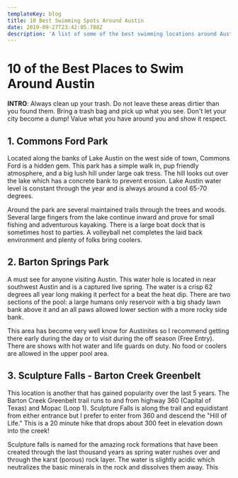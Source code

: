 ```yaml
---
templateKey: blog
title: 10 Best Swimming Spots Around Austin
date: 2019-09-27T23:42:05.788Z
description: 'A list of some of the best swimming locations around Austin, Texas.'
---
```

# 10 of the Best Places to Swim Around Austin

**INTRO**: Always clean up your trash. Do not leave these areas dirtier than you found them. Bring a trash bag and pick up what you see. Don't let your city become a dump! Value what you have around you and show it respect.

## 1. Commons Ford Park

Located along the banks of Lake Austin on the west side of town, Commons Ford is a hidden gem. This park has a simple walk in, pup friendly atmosphere, and a big lush hill under large oak tress. The hill looks out over the lake which has a concrete bank to prevent erosion. Lake Austin water level is constant through the year and is always around a cool 65-70 degrees.

Around the park are several maintained trails through the trees and woods. Several large fingers from the lake continue inward and prove for small fishing and adventurous kayaking. There is a large boat dock that is sometimes host to parties. A volleyball net completes the laid back environment and plenty of folks bring coolers. 

## 2. Barton Springs Park

A must see for anyone visiting Austin. This water hole is located in near southwest Austin and is a captured live spring. The water is a crisp 62 degrees all year long making it perfect for a beat the heat dip. There are two sections of the pool: a large humans only reservoir with a big shady lawn bank above it and an all paws allowed lower section with a more rocky side bank.

This area has become very well know for Austinites so I recommend getting there early during the day or to visit during the off season (Free Entry). There are shows with hot water and life guards on duty. No food or coolers are allowed in the upper pool area. 

## 3. Sculpture Falls - Barton Creek Greenbelt 

This location is another that has gained popularity over the last 5 years. The Barton Creek Greenbelt trail runs to and from highway 360 (Capital of Texas) and Mopac (Loop 1). Sculpture Falls is along the trail and equidistant from either entrance but I prefer to enter from 360 and descend the "Hill of Life." This is a 20 minute hike that drops about 300 feet in elevation down into the creek!

Sculpture falls is named for the amazing rock formations that have been created through the last thousand years as spring water rushes over and through the karst (porous) rock layer. The water is slightly acidic which neutralizes the basic minerals in the rock and dissolves them away. This
